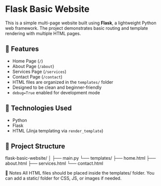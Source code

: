 # Flask Basic Website

This is a simple multi-page website built using **Flask**, a lightweight Python web framework. The project demonstrates basic routing and template rendering with multiple HTML pages.

## 📌 Features
- Home Page (`/`)
- About Page (`/about`)
- Services Page (`/services`)
- Contact Page (`/contact`)
- HTML files are organized in the `templates/` folder
- Designed to be clean and beginner-friendly
- `debug=True` enabled for development mode

## 🚀 Technologies Used
- Python
- Flask
- HTML (Jinja templating via `render_template`)

## 📁 Project Structure
flask-basic-website/
│
├── main.py
└── templates/
    ├── home.html
    ├── about.html
    ├── services.html
    └── contact.html



🧠 Notes
All HTML files should be placed inside the templates/ folder.
You can add a static/ folder for CSS, JS, or images if needed.
